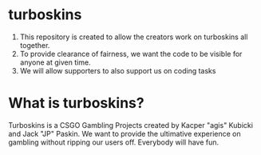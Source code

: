 # turboskins


1. This repository is created to allow the creators work on turboskins all together.
2. To provide clearance of fairness, we want the code to be visible for anyone at given time.
3. We will allow supporters to also support us on coding tasks


# What is turboskins?
  
  
  Turboskins is a CSGO Gambling Projects created by Kacper "agis" Kubicki and Jack "JP" Paskin.
  We want to provide the ultimative experience on gambling without ripping our users off.
  Everybody will have fun.
